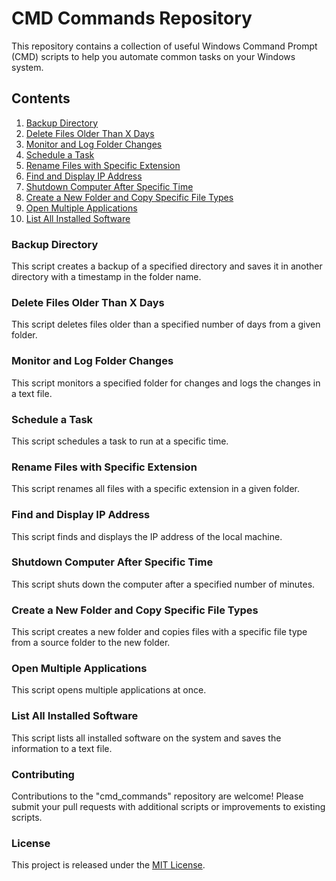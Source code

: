 # CMD Commands Repository

This repository contains a collection of useful Windows Command Prompt (CMD) scripts to help you automate common tasks on your Windows system.

## Contents

1. [Backup Directory](#backup-directory)
2. [Delete Files Older Than X Days](#delete-files-older-than-x-days)
3. [Monitor and Log Folder Changes](#monitor-and-log-folder-changes)
4. [Schedule a Task](#schedule-a-task)
5. [Rename Files with Specific Extension](#rename-files-with-specific-extension)
6. [Find and Display IP Address](#find-and-display-ip-address)
7. [Shutdown Computer After Specific Time](#shutdown-computer-after-specific-time)
8. [Create a New Folder and Copy Specific File Types](#create-a-new-folder-and-copy-specific-file-types)
9. [Open Multiple Applications](#open-multiple-applications)
10. [List All Installed Software](#list-all-installed-software)

### Backup Directory

This script creates a backup of a specified directory and saves it in another directory with a timestamp in the folder name.

### Delete Files Older Than X Days

This script deletes files older than a specified number of days from a given folder.

### Monitor and Log Folder Changes

This script monitors a specified folder for changes and logs the changes in a text file.

### Schedule a Task

This script schedules a task to run at a specific time.

### Rename Files with Specific Extension

This script renames all files with a specific extension in a given folder.

### Find and Display IP Address

This script finds and displays the IP address of the local machine.

### Shutdown Computer After Specific Time

This script shuts down the computer after a specified number of minutes.

### Create a New Folder and Copy Specific File Types

This script creates a new folder and copies files with a specific file type from a source folder to the new folder.

### Open Multiple Applications

This script opens multiple applications at once.

### List All Installed Software

This script lists all installed software on the system and saves the information to a text file.

### Contributing

Contributions to the "cmd_commands" repository are welcome! Please submit your pull requests with additional scripts or improvements to existing scripts.

### License

This project is released under the [MIT License](LICENSE).
